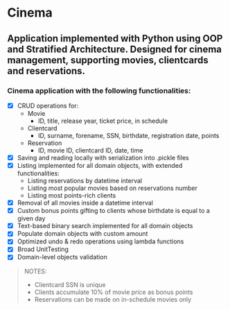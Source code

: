 # Cinema
 ## Application implemented with Python using OOP and Stratified Architecture. Designed for cinema management, supporting movies, clientcards and reservations.
 
 ### Cinema application with the following functionalities:
- [x] CRUD operations  for:
  - Movie
     - ID, title, release year, ticket price, in schedule
  - Clientcard
      - ID, surname, forename, SSN, birthdate, registration date, points
  - Reservation
      - ID, movie ID, clientcard ID, date, time
- [x] Saving and reading locally with serialization into .pickle files
- [x] Listing implemented for all domain objects, with extended functionalities:
    - Listing reservations by datetime interval
    - Listing most popular movies based on reservations number
    - Listing most points-rich clients
- [x] Removal of all movies inside a datetime interval
- [x] Custom bonus points gifting to clients whose birthdate is equal to a given day 
- [x] Text-based binary search implemented for all domain objects 
- [x] Populate domain objects with custom amount
- [x] Optimized undo & redo operations using lambda functions
- [x] Broad UnitTesting 
- [x] Domain-level objects validation

> NOTES: 
> * Clientcard SSN is unique
> * Clients accumulate 10% of movie price as bonus points
> * Reservations can be made on in-schedule movies only